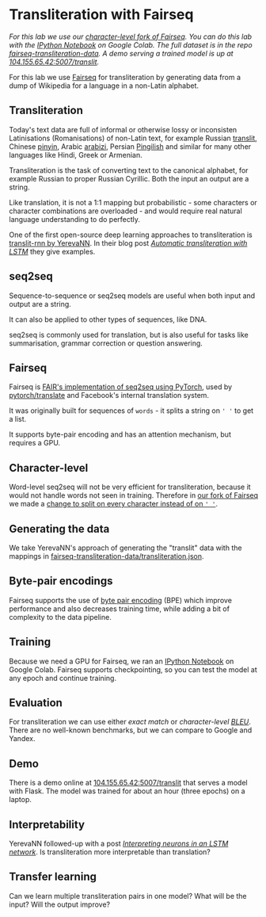 # Transliteration with Fairseq

*For this lab we use our [character-level fork of Fairseq](https://github.com/deeplanguageclass/fairseq-transliteration).  You can do this lab with the [IPython Notebook](https://github.com/deeplanguageclass/fairseq-transliteration.ipynb) on Google Colab.  The full dataset is in the repo [fairseq-transliteration-data](https://github.com/deeplanguageclass/fairseq-transliteration-data).  A demo serving a trained model is up at [104.155.65.42:5007/translit](http://104.155.65.42:5007/translit).*

For this lab we use [Fairseq](https://facebook.ai/developers/tools/fairseq) for transliteration by generating data from a dump of Wikipedia for a language in a non-Latin alphabet.

## Transliteration

Today's text data are full of informal or otherwise lossy or inconsisten Latinisations (Romanisations) of non-Latin text, for example Russian [translit](https://en.wikipedia.org/wiki/Informal_romanizations_of_Cyrillic#Translit), Chinese [pinyin](https://en.wikipedia.org/wiki/Pinyin), Arabic [arabizi](https://en.wikipedia.org/wiki/Arabic_chat_alphabet), Persian [Pingilish](https://en.wikipedia.org/wiki/Romanization_of_Persian#ASCII_Internet_romanizations) and similar for many other languages like Hindi, Greek or Armenian.

Transliteration is the task of converting text to the canonical alphabet, for example Russian to proper Russian Cyrillic.  Both the input an output are a string.

Like translation, it is not a 1:1 mapping but probabilistic - some characters or character combinations are overloaded - and would require real natural language understanding to do perfectly.

One of the first open-source deep learning approaches to transliteration is [translit-rnn by YerevaNN](https://github.com/YerevaNN/translit-rnn/).  In their blog post [*Automatic transliteration with LSTM*](http://yerevann.github.io/2016/09/09/automatic-transliteration-with-lstm/) they give examples.


## seq2seq

Sequence-to-sequence or seq2seq models are useful when both input and output are a string.

It can also be applied to other types of sequences, like DNA.

seq2seq is commonly used for translation, but is also useful for tasks like summarisation, grammar correction or question answering.


## Fairseq

Fairseq is [FAIR's implementation of seq2seq using PyTorch](https://github.com/pytorch/fairseq), used by [pytorch/translate](https://github.com/pytorch/translate) and Facebook's internal translation system.

It was originally built for sequences of `words` - it splits a string on `' '` to get a list.

It supports byte-pair encoding and has an attention mechanism, but requires a GPU.

## Character-level

Word-level seq2seq will not be very efficient for transliteration, because it would not handle words not seen in training.  Therefore in [our fork of Fairseq](https://github.com/deeplanguageclass/fairseq-transliteration) we made a [change to split on every character instead of on `' '`](https://github.com/deeplanguageclass/fairseq-transliteration/commit/c201085e9c88ccf3706fc9ef06ab131782e3ae53).

## Generating the data

We take YerevaNN's approach of generating the "translit" data with the mappings in [fairseq-transliteration-data/transliteration.json](https://github.com/deeplanguageclass/fairseq-transliteration-data/blob/master/transliteration.json).

## Byte-pair encodings

Fairseq supports the use of [byte pair encoding](http://www.aclweb.org/anthology/P16-1162) (BPE) which improve performance and also decreases training time, while adding a bit of complexity to the data pipeline.

## Training

Because we need a GPU for Fairseq, we ran an [IPython Notebook](https://github.com/deeplanguageclass/fairseq-transliteration.ipynb) on Google Colab.  Fairseq supports checkpointing, so you can test the model at any epoch and continue training.

## Evaluation

For transliteration we can use either *exact match* or *character-level [BLEU](https://en.wikipedia.org/wiki/BLEU)*.  There are no well-known benchmarks, but we can compare to Google and Yandex.

## Demo

There is a demo online at [104.155.65.42:5007/translit](http://104.155.65.42:5007/translit) that serves a model with Flask.  The model was trained for about an hour (three epochs) on a laptop.

## Interpretability

YerevaNN followed-up with a post [*Interpreting neurons in an LSTM network*](https://yerevann.github.io/2017/06/27/interpreting-neurons-in-an-LSTM-network/).  Is transliteration more interpretable than translation?

## Transfer learning

Can we learn multiple transliteration pairs in one model?  What will be the input?  Will the output improve?
